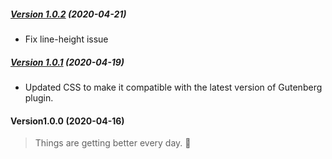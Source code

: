 ##### [Version 1.0.2](https://github.com/Codeinwp/gutenberg-menu-icons/compare/v1.0.1...v1.0.2) (2020-04-21)

- Fix line-height issue

##### [Version 1.0.1](https://github.com/Codeinwp/gutenberg-menu-icons/compare/v1.0.0...v1.0.1) (2020-04-19)

- Updated CSS to make it compatible with the latest version of Gutenberg plugin.

####   Version1.0.0 (2020-04-16)

> Things are getting better every day. 🚀

